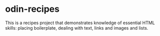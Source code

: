 # odin-recipes
This is a recipes project that demonstrates knowledge of essential HTML skills: placing boilerplate, dealing with text, links and images and lists.